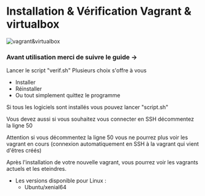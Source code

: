 # Installation & Vérification Vagrant & virtualbox

![vagrant&virtualbox](https://oracle-base.com/blog/wp-content/uploads/2018/09/virtualbox-plus-vagrant.png)

### Avant utilisation merci de suivre le guide ->

Lancer le script "verif.sh"
Plusieurs choix s'offre à vous
* Installer 
* Réinstaller
* Ou tout simplement quittez le programme

Si tous les logiciels sont installés vous pouvez lancer "script.sh"

Vous devez aussi si vous souhaitez vous connecter en SSH décommentez la ligne 50

Attention si vous décommentez la ligne 50 vous ne pourrez plus voir les vagrant en cours (connexion automatiquement en SSH à la vagrant qui vient d'êtres créés)

Après l'installation de votre nouvelle vagrant, vous pourrez voir les vagrants actuels et les eteindres.

* Les versions disponible pour Linux :
  * Ubuntu/xenial64
